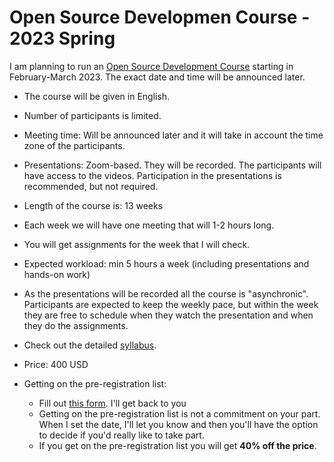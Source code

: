 # Open Source Developmen Course - 2023 Spring

I am planning to run an [Open Source Development Course](/) starting in February-March 2023. The exact date and time will be announced later.

* The course will be given in English.
* Number of participants is limited.
* Meeting time: Will be announced later and it will take in account the time zone of the participants.
* Presentations: Zoom-based. They will be recorded. The participants will have access to the videos. Participation in the presentations is recommended, but not required.
* Length of the course is: 13 weeks
* Each week we will have one meeting that will 1-2 hours long.
* You will get assignments for the week that I will check.
* Expected workload: min 5 hours a week (including presentations and hands-on work)
* As the presentations will be recorded all the course is "asynchronic". Participants are expected to keep the weekly pace, but within the week they are free to schedule when they watch the presentation and when they do the assignments.

* Check out the detailed [syllabus](/).

* Price: 400 USD

* Getting on the pre-registration list:
    * Fill out [this form](https://forms.gle/LnV1tRPNBPUyWeQv5). I'll get back to you
    * Getting on the pre-registration list is not a commitment on your part. When I set the date, I'll let you know and then you'll have the option to decide if you'd really like to take part.
    * If you get on the pre-registration list you will get **40% off the price**.

